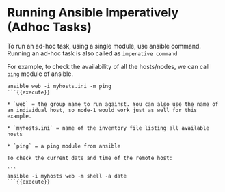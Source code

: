 # Running Ansible Imperatively (Adhoc Tasks)

To run an ad-hoc task, using a single module, use ansible command. Running an ad-hoc task is also called as `imperative command`

For example, to check the availability of all the hosts/nodes, we can call `ping` module of ansible.

````
ansible web -i myhosts.ini -m ping
```{{execute}}

* `web` = the group name to run against. You can also use the name of an individual host, so node-1 would work just as well for this example.

* `myhosts.ini` = name of the inventory file listing all available hosts

* `ping` = a ping module from ansible

To check the current date and time of the remote host:

```
ansible -i myhosts web -m shell -a date
```{{execute}}

